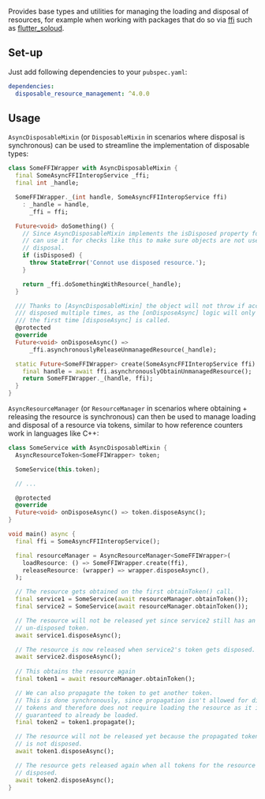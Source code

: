 Provides base types and utilities for managing the loading and disposal of
resources, for example when working with packages that do so via
[ffi](https://pub.dev/packages/ffi) such as
[flutter_soloud](https://pub.dev/packages/flutter_soloud).

## Set-up

Just add following dependencies to your `pubspec.yaml`:
```yaml
dependencies:
  disposable_resource_management: ^4.0.0
```

## Usage

`AsyncDisposableMixin` (or `DisposableMixin` in scenarios where disposal is
synchronous) can be used to streamline the implementation of disposable types:
```dart
class SomeFFIWrapper with AsyncDisposableMixin {
  final SomeAsyncFFIInteropService _ffi;
  final int _handle;

  SomeFFIWrapper._(int handle, SomeAsyncFFIInteropService ffi)
    : _handle = handle,
      _ffi = ffi;

  Future<void> doSomething() {
    // Since AsyncDisposableMixin implements the isDisposed property for us, we
    // can use it for checks like this to make sure objects are not used after
    // disposal.
    if (isDisposed) {
      throw StateError('Connot use disposed resource.');
    }

    return _ffi.doSomethingWithResource(_handle);
  }

  /// Thanks to [AsyncDisposableMixin] the object will not throw if accidentally
  /// disposed multiple times, as the [onDisposeAsync] logic will only be run
  /// the first time [disposeAsync] is called.
  @protected
  @override
  Future<void> onDisposeAsync() =>
      _ffi.asynchronouslyReleaseUnmanagedResource(_handle);

  static Future<SomeFFIWrapper> create(SomeAsyncFFIInteropService ffi) async {
    final handle = await ffi.asynchronouslyObtainUnmanagedResource();
    return SomeFFIWrapper._(handle, ffi);
  }
}
```

`AsyncResourceManager` (or `ResourceManager` in scenarios where obtaining +
releasing the resource is synchronous) can then be used to manage loading and
disposal of a resource via tokens, similar to how reference counters work in
languages like C++:
```dart
class SomeService with AsyncDisposableMixin {
  AsyncResourceToken<SomeFFIWrapper> token;

  SomeService(this.token);

  // ...

  @protected
  @override
  Future<void> onDisposeAsync() => token.disposeAsync();
}

void main() async {
  final ffi = SomeAsyncFFIInteropService();

  final resourceManager = AsyncResourceManager<SomeFFIWrapper>(
    loadResource: () => SomeFFIWrapper.create(ffi),
    releaseResource: (wrapper) => wrapper.disposeAsync(),
  );

  // The resource gets obtained on the first obtainToken() call.
  final service1 = SomeService(await resourceManager.obtainToken());
  final service2 = SomeService(await resourceManager.obtainToken());

  // The resource will not be released yet since service2 still has an
  // un-disposed token.
  await service1.disposeAsync();

  // The resource is now released when service2's token gets disposed.
  await service2.disposeAsync();
  
  // This obtains the resource again
  final token1 = await resourceManager.obtainToken();

  // We can also propagate the token to get another token.
  // This is done synchronously, since propagation isn't allowed for disposed
  // tokens and therefore does not require loading the resource as it is
  // guaranteed to already be loaded.
  final token2 = token1.propagate();

  // The resource will not be released yet because the propagated token2 still
  // is not disposed.
  await token1.disposeAsync();

  // The resource gets released again when all tokens for the resource are
  // disposed.
  await token2.disposeAsync();
}
```
